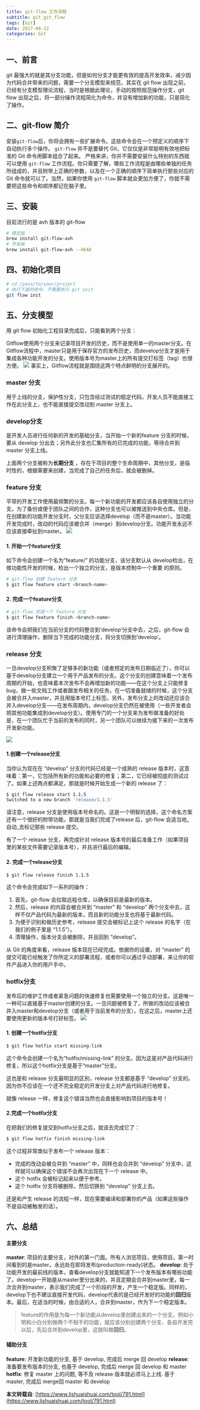 ```yaml
---
title: git-flow 工作流程
subtitle: git_git_flow
tags: [Git]
date: 2017-08-12
categories: Git
---
```


## 一、前言

git 最强大的就是其分支功能，但是如何分支才能更有效的提高开发效率，减少因为代码合并带来的问题，需要一个分支模型来规范，其实在 git flow 出现之前，已经有分支模型理论流程，当时是根据此理论，手动的按照规范操作分支，git flow 出现之后，将一部分操作流程简化为命令，并没有增加新的功能，只是简化了操作。

<!--more-->

## 二、git-flow 简介

安装`git-flow`后，你将会拥有一些扩展命令。这些命令会在一个预定义的顺序下自动执行多个操作。
`git-flow` 并不是要替代 Git，它仅仅是非常聪明有效地把标准的 Git 命令用脚本组合了起来。
严格来讲，你并不需要安装什么特别的东西就可以使用 `git-flow` 工作流程。你只需要了解，哪些工作流程是由哪些单独的任务所组成的，并且附带上正确的参数，以及在一个正确的顺序下简单执行那些对应的 Git 命令就可以了。当然，如果你使用 `git-flow` 脚本就会更加方便了，你就不需要把这些命令和顺序都记在脑子里。

## 三、安装
目前流行的是 avh 版本的 git-flow
```bash
# 稳定版
brew install git-flow-avh
# 开发板
brew install git-flow-avh --HEAD
```

## 四、初始化项目

```bash
# cd /pass/to/your/project
# 执行下面的命令，不需要执行 git init
git flow init
```

## 五、分支模型

用 git flow 初始化工程目录完成后，只能看到两个分支：

Gitflow使用两个分支来记录项目开发的历史，而不是使用单一的master分支。在Gitflow流程中，master只是用于保存官方的发布历史，而develop分支才是用于集成各种功能开发的分支。使用版本号为master上的所有提交打标签（tag）也很方便。
![](https://github.com/undo03/undo03.github.io/blob/master/article_images/Perphery/2018-07-04_13-04-49.png?raw=true)
事实上，Gitflow流程就是围绕这两个特点鲜明的分支展开的。

### master 分支
用于上线的分支，保护性分支，只包含经过测试的稳定代码，开发人员不能直接工作在此分支上，也不能直接提交改动到 master 分支上。

### develop分支
是开发人员进行任何新的开发的基础分支，当开始一个新的feature 分支的时候，要从 develop 分出去；另外此分支也汇集所有的已完成的功能，等待合并到 master 分支上线。

上面两个分支被称为**长期分支**  ，存在于项目的整个生命周期中，其他分支，是临时性的，根据需要来创建，当完成了自己的任务后，就会被删掉。

### feature 分支

平常的开发工作使用最频繁的分支。每一个新功能的开发都应该各自使用独立的分支。为了备份或便于团队之间的合作，这种分支也可以被推送到中央仓库。但是，在创建新的功能开发分支时，父分支应该选择develop（而不是master）。当功能开发完成时，改动的代码应该被合并（merge）到develop分支。功能开发永远不应该直接牵扯到master。
![](https://github.com/undo03/undo03.github.io/blob/master/article_images/Perphery/2018-07-04_13-07-31.png?raw=true)


#### 1. 开始一个feature分支
如下命令会创建一个名为”feature/” 的功能分支，该分支默认从 develop检出，在做功能性开发的时候，检出一个独立的分支，是版本控制中一个重要 的原则。

```bash
# git-flow 创建 feature 分支
$ git flow feature start <branch-name>
```

#### 2. 完成一个feature分支

```bash
# git-flow 完成一个 feature 分支 
$ git flow feature finish <branch-name>
```

该命令会把我们在当前分支的代码整合到‘develop’分支中去，之后，git-flow 会进行清理操作，删除当下完成的功能分支，将分支切换到‘develop’。

### release 分支

一旦develop分支积聚了足够多的新功能（或者预定的发布日期临近了），你可以基于develop分支建立一个用于产品发布的分支。这个分支的创建意味着一个发布周期的开始，也意味着本次发布不会再增加新的功能——在这个分支上只能修复bug，做一些文档工作或者跟发布相关的任务。在一切准备就绪的时候，这个分支会被合并入master，并且用版本号打上标签。另外，发布分支上的改动还应该合并入develop分支——在发布周期内，develop分支仍然在被使用（一些开发者会把其他功能集成到develop分支）。使用专门的一个分支来为发布做准备的好处是，在一个团队忙于当前的发布的同时，另一个团队可以继续为接下来的一次发布开发新功能。

![](https://github.com/undo03/undo03.github.io/blob/master/article_images/Perphery/2018-07-04_13-13-20.png?raw=true)

#### 1.创建一个release分支

当你认为现在在 “develop” 分支的代码已经是一个成熟的 release 版本时，这意味着：第一，它包括所有新的功能和必要的修复；第二，它已经被彻底的测试过了。如果上述两点都满足，那就是时候开始生成一个新的 release 了：

```bash
$ git flow release start 1.1.5
Switched to a new branch 'release/1.1.5'
```

请注意，release 分支是使用版本号命名的。这是一个明智的选择，这个命名方案还有一个很好的附带功能，那就是当我们完成了release 后，git-flow 会适当地_自动_去标记那些 release 提交。

有了一个 release 分支，再完成针对 release 版本号的最后准备工作（如果项目里的某些文件需要记录版本号），并且进行最后的编辑。

#### 2. 完成一个release分支

```bash
$ git flow release finish 1.1.5
```

这个命令会完成如下一系列的操作：

1. 首先，git-flow 会拉取远程仓库，以确保目前是最新的版本。
2. 然后，release 的内容会被合并到 “master” 和 “develop” 两个分支中去，这样不仅产品代码为最新的版本，而且新的功能分支也将基于最新代码。
3. 为便于识别和做历史参考，release 提交会被标记上这个 release 的名字（在我们的例子里是 “1.1.5”）。
4. 清理操作，版本分支会被删除，并且回到 “develop”。

从 Git 的角度来看，release 版本现在已经完成。依据你的设置，对 “master” 的提交可能已经触发了你所定义的部署流程，或者你可以通过手动部署，来让你的软件产品进入你的用户手中。

### hotfix分支

发布后的维护工作或者紧急问题的快速修复也需要使用一个独立的分支。这是唯一一种可以直接基于master创建的分支。一旦问题被修复了，所做的改动应该被合并入master和develop分支（或者用于当前发布的分支）。在这之后，master上还要使用更新的版本号打好标签。
![](https://github.com/undo03/undo03.github.io/blob/master/article_images/Perphery/2018-07-04_13-36-09.png?raw=true)

#### 1. 创建一个hotfix分支

```bash
$ git flow hotfix start missing-link
```

这个命令会创建一个名为“hotfix/missing-link” 的分支。因为这是对产品代码进行修复，所以这个hotfix分支是基于“master”分支。

这也是和 release 分支最明显的区别，release 分支都是基于 “develop” 分支的。因为你不应该在一个还不完全稳定的开发分支上对产品代码进行地修复。

就像 release 一样，修复这个错误当然也会直接影响到项目的版本号！

#### 2.完成一个hotfix分支

在把我们的修复提交到hotfix分支之后，就该去完成它了：

```bash
$ git flow hotfix finish missing-link
```

这个过程非常类似于发布一个 release 版本：

+ 完成的改动会被合并到 “master” 中，同样也会合并到 “develop” 分支中，这样就可以确保这个错误不会再次出现在下一个 release 中。
+ 这个 hotfix 会被标记起来以便于参考。
+ 这个 hotfix 分支将被删除，然后切换到 “develop” 分支上去。

还是和产生 release 的流程一样，现在需要编译和部署你的产品（如果这些操作不是自动被触发的话）。

## 六、总结

#### 主要分支
**master**: 项目的主要分支，对外的第一门面。所有人浏览项目，使用项目，第一时间看到的是master。永远处在即将发布(production-ready)状态。
**develop**: 处于功能开发的最前线的版本，查看develop分支就能知道下一个发布版本有哪些功能了。develop一开始是从master里分出来的，并且定期会合并到master里，每一次合并到master，表示我们完成了一个阶段的开发，产生一个稳定版。同样的，develop下也不建议直接开发代码，develop代表的是已经开发好的功能的**回归**版本。最后，在适当的时候，由合适的人，合并到master，作为下一个稳定版本。

> feature的作用是为每一个新功能从develop里创建出来的一个分支。例如小明和小白分别做两个不相干的功能，就应该分别创建两个分支，各自开发完以后，先后合并到develop里，这就叫做**回归**。


#### 辅助分支
**feature**: 开发新功能的分支, 基于 develop, 完成后 merge 回 develop
**release**: 准备要发布版本的分支, 也基于 develop, 完成后 merge 回 develop 和 master
**hotfix**: 修复 master 上的问题, 等不及 release 版本就必须马上上线. 基于 master, 完成后 merge回 master 和 develop


**本文转载自**: [https://www.lishuaishuai.com/tool/791.html](https://www.lishuaishuai.com/tool/791.html)